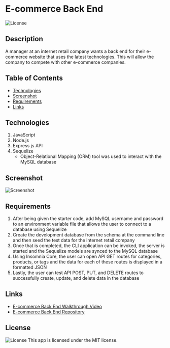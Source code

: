 # E-commerce Back End
![License](https://img.shields.io/badge/license-MIT%20License-blue.svg)

## Description
A manager at an internet retail company wants a back end for their e-commerce website that uses the latest technologies. This will allow the company to compete with other e-commerce companies.

## Table of Contents
* [Technologies](#technologies)
* [Screenshot](#screenshot)
* [Requirements](#requirements)
* [Links](#links)

## Technologies
1. JavaScript
2. Node.js
3. Express.js API
4. Sequelize
    * Object-Relational Mapping (ORM) tool was used to interact with the MySQL database

## Screenshot
![Screenshot]()

## Requirements
1. After being given the starter code, add MySQL username and password to an environment variable file that allows the user to connect to a database using Sequelize
2. Create the development database from the schema at the command line and then seed the test data for the internet retail company
3. Once that is completed, the CLI application can be invoked, the server is started and the Sequelize models are synced to the MySQL database
4. Using Insomnia Core, the user can open API GET routes for categories, products, or tags and the data for each of these routes is displayed in a formatted JSON
5. Lastly, the user can test API POST, PUT, and DELETE routes to successfully create, update, and delete data in the database


## Links
* [E-commerce Back End Walkthrough Video]()
* [E-commerce Back End Repository](https://github.com/bspiewak6/e-commerce_backend)

## License
![License](https://img.shields.io/badge/license-MIT%20License-blue.svg)
This app is licensed under the MIT license.